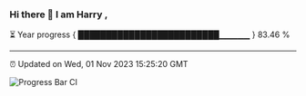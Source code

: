 ### Hi there 👋 I am Harry , 

⏳ Year progress { █████████████████████████▁▁▁▁▁ } 83.46 %

---

⏰ Updated on Wed, 01 Nov 2023 15:25:20 GMT

![Progress Bar CI](https://github.com/duykhang68/duykhang68/workflows/Progress%20Bar%20CI/badge.svg)
